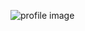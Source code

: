 ![profile image](https://avatars2.githubusercontent.com/u/68566847?s=400&u=63f3cd521f35495035f6b500f53c419fe5fa8b3a&v=4)
